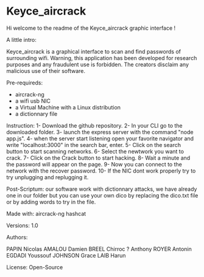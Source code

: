 # Keyce_aircrack

Hi welcome to the readme of the Keyce_aircrack graphic interface !

A little intro:

Keyce_aircrack is a graphical interface to scan and find passwords of surrounding wifi.
Warning, this application has been developed for research purposes and any fraudulent use is forbidden.
The creators disclaim any malicious use of their software.

Pre-requireds:
- aircrack-ng
- a wifi usb NIC
- a Virtual Machine with a Linux distribution
- a dictionnary file

Instruction:
1- Download the github repository.
2- In your CLI go to the downloaded folder.
3- launch the express server with the command "node app.js".
4- when the server start listening open your favorite navigator and write "localhost:3000" in the search bar, enter.
5- Click on the search button to start scanning networks.
6- Select the newtwork you want to crack.
7- Click on the Crack button to start hacking.
8- Wait a minute and the password will appear on the page.
9- Now you can connect to the network with the recover password.
10- If the NIC dont work properly try to try unplugging and replugging it.

Post-Scriptum: our software work with dictionnary attacks, we have already one in our folder but you can use your own dico by replacing the dico.txt file or by adding words to try in the file.

Made with:
aircrack-ng
hashcat

Versions: 1.0

Authors:

PAPIN Nicolas
AMALOU Damien
BREEL Chirroc
? Anthony
ROYER Antonin
EGDADI Youssouf
JOHNSON Grace
LAIB Harun

License: Open-Source


